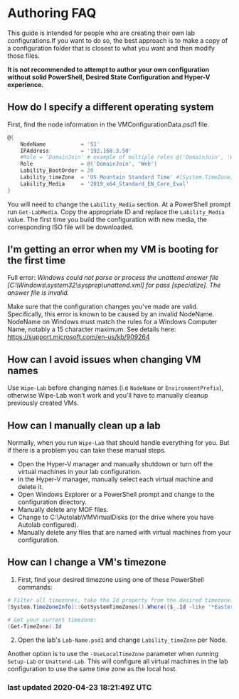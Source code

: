 # Authoring FAQ

This guide is intended for people who are creating their own lab configurations.If you want to do so, the best approach is to make a copy of a configuration folder that is closest to what you want and then modify those files.

**It is not recommended to attempt to author your own configuration without solid PowerShell, Desired State Configuration and Hyper-V experience.**

## How do I specify a different operating system

First, find the node information in the VMConfigurationData.psd1 file.

```powershell
@{
    NodeName           = 'S1'
    IPAddress          = '192.168.3.50'
    #Role = 'DomainJoin' # example of multiple roles @('DomainJoin', 'Web')
    Role               = @('DomainJoin', 'Web')
    Lability_BootOrder = 20
    Lability_timeZone  = 'US Mountain Standard Time' #[System.TimeZoneInfo]::GetSystemTimeZones()
    Lability_Media     = '2019_x64_Standard_EN_Core_Eval'
}
```

You will need to change the `Lability_Media` section. At a PowerShell prompt run `Get-LabMedia`. Copy the appropriate ID and replace the `Lability_Media` value. The first time you build the configuration with new media, the corresponding ISO file will be downloaded.

## I'm getting an error when my VM is booting for the first time

Full error: *Windows could not parse or process the unattend answer file [C:\Windows\system32\sysprep\unattend.xml] for pass [specialize]. The answer file is invalid.*

Make sure that the configuration changes you've made are valid. Specifically, this error is known to be caused by an invalid NodeName. NodeName on Windows must match the rules for a Windows Computer Name, notably a 15 character maximum. See details here: https://support.microsoft.com/en-us/kb/909264

## How can I avoid issues when changing VM names

Use `Wipe-Lab` before changing names (i.e `NodeName` or `EnvironmentPrefix`), otherwise Wipe-Lab won't work and you'll have to manually cleanup previously created VMs.

## How can I manually clean up a lab

Normally, when you run `Wipe-Lab` that should handle everything for you. But if there is a problem you can take these manual steps.

+ Open the Hyper-V manager and manually shutdown or turn off the virtual machines in your lab configuration.
+ In the Hyper-V manager, manually select each virtual machine and delete it.
+ Open Windows Explorer or a PowerShell prompt and change to the configuration directory.
+ Manually delete any MOF files.
+ Change to C:\Autolab\VMVirtualDisks (or the drive where you have Autolab configured).
+ Manually delete any files that are named with virtual machines from your configuration.

## How can I change a VM's timezone

1. First, find your desired timezone using one of these PowerShell commands:

```powershell
# Filter all timezones, take the Id property from the desired timezone:
[System.TimeZoneInfo]::GetSystemTimeZones().Where({$_.Id -like '*Eastern*'})

# Get your current timezone:
(Get-TimeZone).Id
```

2. Open the lab's `Lab-Name.psd1` and change `Lability_timeZone` per Node.

Another option is to use the `-UseLocalTimeZone` parameter when running `Setup-Lab` or `Unattend-Lab`. This will configure all virtual machines in the lab configuration to use the same time zone as the local host.

### last updated 2020-04-23 18:21:49Z UTC